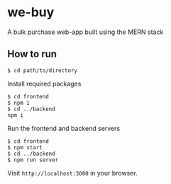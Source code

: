 # we-buy
A bulk purchase web-app built using the MERN stack

## How to run

```(shell)
$ cd path/to/directory
```

Install required packages
```(shell)
$ cd frontend
$ npm i
$ cd ../backend
npm i
```

Run the frontend and backend servers
```(shell)
$ cd frontend
$ npm start
$ cd ../backend
$ npm run server
```

Visit `http://localhost:3000` in your browser.